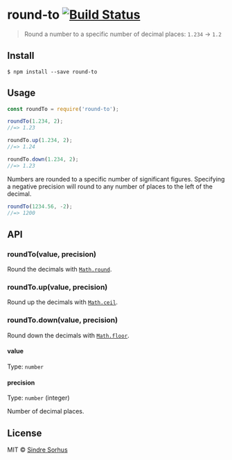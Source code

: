 # round-to [![Build Status](https://travis-ci.org/sindresorhus/round-to.svg?branch=master)](https://travis-ci.org/sindresorhus/round-to)

> Round a number to a specific number of decimal places: `1.234` → `1.2`


## Install

```
$ npm install --save round-to
```


## Usage

```js
const roundTo = require('round-to');

roundTo(1.234, 2);
//=> 1.23

roundTo.up(1.234, 2);
//=> 1.24

roundTo.down(1.234, 2);
//=> 1.23
```

Numbers are rounded to a specific number of significant figures. Specifying a negative precision will round to any number of places to the left of the decimal.

```js
roundTo(1234.56, -2);
//=> 1200
```

## API

### roundTo(value, precision)

Round the decimals with [`Math.round`](https://developer.mozilla.org/en-US/docs/Web/JavaScript/Reference/Global_Objects/Math/round).

### roundTo.up(value, precision)

Round up the decimals with [`Math.ceil`](https://developer.mozilla.org/en-US/docs/Web/JavaScript/Reference/Global_Objects/Math/ceil).

### roundTo.down(value, precision)

Round down the decimals with [`Math.floor`](https://developer.mozilla.org/en-US/docs/Web/JavaScript/Reference/Global_Objects/Math/floor).

#### value

Type: `number`

#### precision

Type: `number` (integer)

Number of decimal places.


## License

MIT © [Sindre Sorhus](https://sindresorhus.com)
